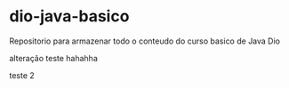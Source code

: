 # dio-java-basico
Repositorio para armazenar todo o conteudo do curso basico de Java Dio 



alteração teste hahahha



teste 2